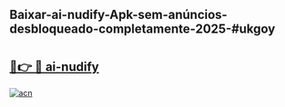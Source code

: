 ## Baixar-ai-nudify-Apk-sem-anúncios-desbloqueado-completamente-2025-#ukgoy

# <h2><a href="https://ainizakaria.my?title=ai-nudify&ref=22M">🔗👉 🔴 ai-nudify</a></h2>

[![acn](https://github.com/user-attachments/assets/0f9c940e-d8b0-45ae-aac7-cd30a18b3e1c)](https://ainizakaria.my?title=ai-nudify&ref=22M)

